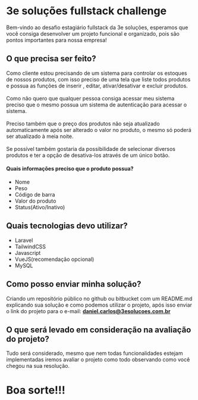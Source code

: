 # 3e soluções fullstack challenge
Bem-vindo ao desafio estagiário fullstack da 3e soluções, esperamos que você consiga desenvolver um projeto funcional e organizado, pois são pontos importantes para nossa empresa!

## O que precisa ser feito?
Como cliente estou precisando de um sistema para controlar os estoques de nossos 
produtos, com isso preciso de uma tela que liste todos produtos e possua 
as funções de inserir , editar, ativar/desativar e excluir produtos.
<br/><br/>
Como não quero que qualquer pessoa consiga acessar meu sistema preciso que o 
mesmo possua um sistema de autenticação para acessar o sistema.
<br/><br/>
Preciso também que o preço dos produtos não seja atualizado automaticamente após ser alterado o valor no produto, 
o mesmo só poderá ser atualizado à meia noite.
<br/><br/>
Se possível também gostaria da possibilidade de selecionar diversos produtos e
ter a opção de desativa-los através de um único botão.

#### Quais informações preciso que o produto possua?

- Nome
- Peso
- Código de barra
- Valor do produto
- Status(Ativo/Inativo)

## Quais tecnologias devo utilizar?

- Laravel
- TailwindCSS
- Javascript
- VueJS(recomendação opcional)
- MySQL

## Como posso enviar minha solução?

Criando um repositório público no github ou bitbucket com um README.md explicando 
sua solução e como podemos utilizar o projeto, após isso enviar o link do projeto
para o e-mail: **daniel.carlos@3esolucoes.com.br**

## O que será levado em consideração na avaliação do projeto?

Tudo será considerado, mesmo que nem todas funcionalidades estejam implementadas iremos
avaliar o projeto como todo observando como você chegou na sua resolução.

# Boa sorte!!!
